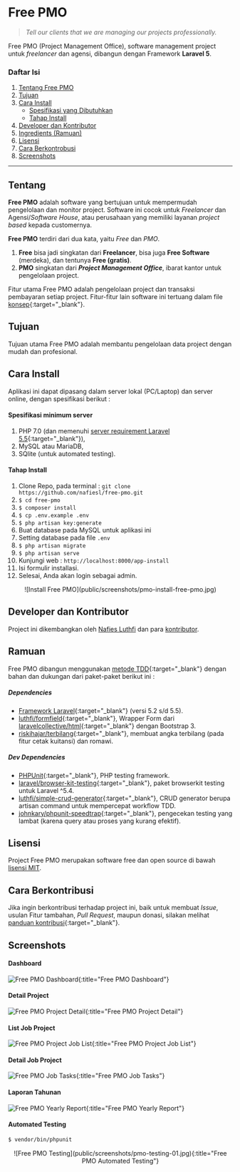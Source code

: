 # Free PMO
> *Tell our clients that we are managing our projects professionally.*

Free PMO (Project Management Office), software management project untuk *freelancer* dan agensi, dibangun dengan Framework **Laravel 5**.

### Daftar Isi
1. [Tentang Free PMO](#tentang)
2. [Tujuan](#tujuan)
3. [Cara Install](#cara-install)
    - [Spesifikasi yang Dibutuhkan](#spesifikasi-minimum-server)
    - [Tahap Install](#tahap-install)
4. [Developer dan Kontributor](#developer-dan-kontributor)
5. [Ingredients (Ramuan)](#ramuan)
6. [Lisensi](#license)
7. [Cara Berkontrobusi](#cara-berkontribusi)
8. [Screenshots](#screenshots)

<hr>

## Tentang

**Free PMO** adalah software yang bertujuan untuk mempermudah pengelolaan dan monitor project. Software ini cocok untuk *Freelancer* dan Agensi/*Software House*, atau perusahaan yang memiliki layanan *project based* kepada customernya.

**Free PMO** terdiri dari dua kata, yaitu *Free* dan *PMO*.
1. **Free** bisa jadi singkatan dari **Freelancer**, bisa juga **Free Software** (merdeka), dan tentunya **Free (gratis)**.
2. **PMO** singkatan dari ***Project Management Office***, ibarat kantor untuk pengelolaan project.

Fitur utama Free PMO adalah pengelolaan project dan transaksi pembayaran setiap project. Fitur-fitur lain software ini tertuang dalam file [konsep](CONCEPT.md){:target="_blank"}.

## Tujuan

Tujuan utama Free PMO adalah membantu pengelolaan data project dengan mudah dan profesional.

## Cara Install
Aplikasi ini dapat dipasang dalam server lokal (PC/Laptop) dan server online, dengan spesifikasi berikut :

#### Spesifikasi minimum server
1. PHP 7.0 (dan memenuhi [server requirement Laravel 5.5](https://laravel.com/docs/5.5#server-requirements){:target="_blank"}),
2. MySQL atau MariaDB,
3. SQlite (untuk automated testing).

#### Tahap Install

1. Clone Repo, pada terminal : `git clone https://github.com/nafiesl/free-pmo.git`
2. `$ cd free-pmo`
3. `$ composer install`
4. `$ cp .env.example .env`
5. `$ php artisan key:generate`
6. Buat database pada MySQL untuk aplikasi ini
7. Setting database pada file `.env`
8. `$ php artisan migrate`
9. `$ php artisan serve`
10. Kunjungi web : `http://localhost:8000/app-install`
11. Isi formulir installasi.
12. Selesai, Anda akan login sebagai admin.

<center>![Install Free PMO](public/screenshots/pmo-install-free-pmo.jpg)</center>


## Developer dan Kontributor

Project ini dikembangkan oleh [Nafies Luthfi](https://github.com/nafiesl) dan para [kontributor](https://github.com/nafiesl/free-pmo/graphs/contributors).

## Ramuan

Free PMO dibangun menggunakan [metode TDD](https://blog.nafies.id/laravel/testing-laravel-tentang-automated-testing){:target="_blank"} dengan bahan dan dukungan dari paket-paket berikut ini :

##### Dependencies
* [Framework Laravel](https://laravel.com/docs/5.5){:target="_blank"} (versi 5.2 s/d 5.5).
* [luthfi/formfield](https://github.com/nafiesl/FormField){:target="_blank"}, Wrapper Form dari [laravelcollective/html](https://github.com/laravelcollective/html){:target="_blank"} dengan Bootstrap 3.
* [riskihajar/terbilang](https://github.com/riskihajar/terbilang){:target="_blank"}, membuat angka terbilang (pada fitur cetak kuitansi) dan romawi.

##### Dev Dependencies

* [PHPUnit](https://github.com/sebastianbergmann/phpunit){:target="_blank"}, PHP testing framework.
* [laravel/browser-kit-testing](https://github.com/laravel/browser-kit-testing){:target="_blank"}, paket browserkit testing untuk Laravel ^5.4.
* [luthfi/simple-crud-generator](https://github.com/nafiesl/SimpleCrudGenerator){:target="_blank"}, CRUD generator berupa artisan command untuk mempercepat workflow TDD.
* [johnkary/phpunit-speedtrap](https://github.com/johnkary/phpunit-speedtrap){:target="_blank"}, pengecekan testing yang lambat (karena query atau proses yang kurang efektif).

## Lisensi

Project Free PMO merupakan software free dan open source di bawah [lisensi MIT](LICENSE).

## Cara Berkontribusi

Jika ingin berkontribusi terhadap project ini, baik untuk membuat *Issue*, usulan Fitur tambahan, *Pull Request*, maupun donasi, silakan melihat [panduan kontribusi](CONTRIBUTING.md){:target="_blank"}.

## Screenshots

#### Dashboard
![Free PMO Dashboard](public/screenshots/pmo-dashboard-01.jpg){:title="Free PMO Dashboard"}

#### Detail Project
![Free PMO Project Detail](public/screenshots/pmo-project-detail-01.jpg){:title="Free PMO Project Detail"}

#### List Job Project
![Free PMO Project Job List](public/screenshots/pmo-project-jobs-01.jpg){:title="Free PMO Project Job List"}

#### Detail Job Project
![Free PMO Job Tasks](public/screenshots/pmo-job-tasks-01.jpg){:title="Free PMO Job Tasks"}

#### Laporan Tahunan
![Free PMO Yearly Report](public/screenshots/pmo-yearly-report-01.jpg){:title="Free PMO Yearly Report"}

#### Automated Testing

```bash
$ vendor/bin/phpunit
```

<center>![Free PMO Testing](public/screenshots/pmo-testing-01.jpg){:title="Free PMO Automated Testing"}</center>
